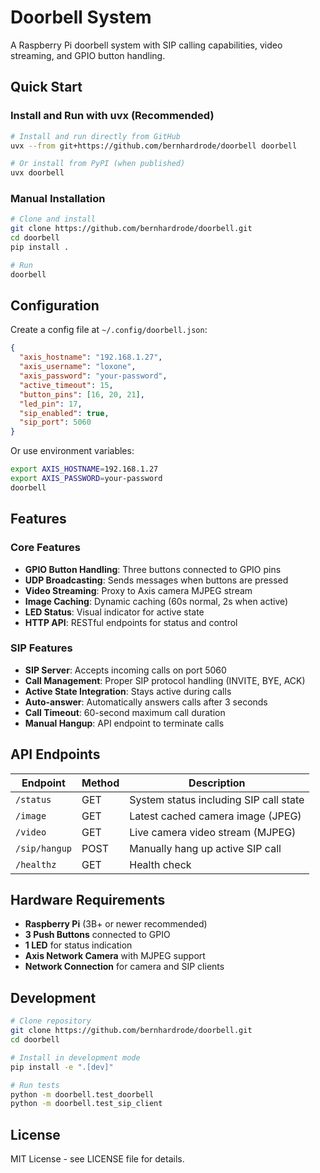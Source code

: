 # Doorbell System

A Raspberry Pi doorbell system with SIP calling capabilities, video streaming, and GPIO button handling.

## Quick Start

### Install and Run with uvx (Recommended)

```bash
# Install and run directly from GitHub
uvx --from git+https://github.com/bernhardrode/doorbell doorbell

# Or install from PyPI (when published)
uvx doorbell
```

### Manual Installation

```bash
# Clone and install
git clone https://github.com/bernhardrode/doorbell.git
cd doorbell
pip install .

# Run
doorbell
```

## Configuration

Create a config file at `~/.config/doorbell.json`:

```json
{
  "axis_hostname": "192.168.1.27",
  "axis_username": "loxone", 
  "axis_password": "your-password",
  "active_timeout": 15,
  "button_pins": [16, 20, 21],
  "led_pin": 17,
  "sip_enabled": true,
  "sip_port": 5060
}
```

Or use environment variables:
```bash
export AXIS_HOSTNAME=192.168.1.27
export AXIS_PASSWORD=your-password
doorbell
```

## Features

### Core Features
- **GPIO Button Handling**: Three buttons connected to GPIO pins
- **UDP Broadcasting**: Sends messages when buttons are pressed
- **Video Streaming**: Proxy to Axis camera MJPEG stream
- **Image Caching**: Dynamic caching (60s normal, 2s when active)
- **LED Status**: Visual indicator for active state
- **HTTP API**: RESTful endpoints for status and control

### SIP Features
- **SIP Server**: Accepts incoming calls on port 5060
- **Call Management**: Proper SIP protocol handling (INVITE, BYE, ACK)
- **Active State Integration**: Stays active during calls
- **Auto-answer**: Automatically answers calls after 3 seconds
- **Call Timeout**: 60-second maximum call duration
- **Manual Hangup**: API endpoint to terminate calls

## API Endpoints

| Endpoint | Method | Description |
|----------|--------|-------------|
| `/status` | GET | System status including SIP call state |
| `/image` | GET | Latest cached camera image (JPEG) |
| `/video` | GET | Live camera video stream (MJPEG) |
| `/sip/hangup` | POST | Manually hang up active SIP call |
| `/healthz` | GET | Health check |

## Hardware Requirements

- **Raspberry Pi** (3B+ or newer recommended)
- **3 Push Buttons** connected to GPIO
- **1 LED** for status indication
- **Axis Network Camera** with MJPEG support
- **Network Connection** for camera and SIP clients

## Development

```bash
# Clone repository
git clone https://github.com/bernhardrode/doorbell.git
cd doorbell

# Install in development mode
pip install -e ".[dev]"

# Run tests
python -m doorbell.test_doorbell
python -m doorbell.test_sip_client
```

## License

MIT License - see LICENSE file for details.